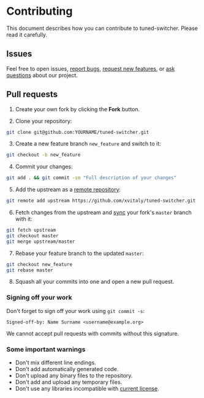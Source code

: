 # Contributing

This document describes how you can contribute to tuned-switcher. Please read it carefully.

## Issues

Feel free to open issues, [report bugs](https://github.com/xvitaly/tuned-switcher/issues/new?template=bug-report.yml), [request new features](https://github.com/xvitaly/tuned-switcher/issues/new?template=feature-request.yml), or [ask questions](https://github.com/xvitaly/tuned-switcher/issues/new?template=question.yml) about our project.

## Pull requests

 1. Create your own fork by clicking the **Fork** button.
 
 2. Clone your repository:
 ```bash
 git clone git@github.com:YOURNAME/tuned-switcher.git
 ```
 
 3. Create a new feature branch `new_feature` and switch to it:
 ```bash
 git checkout -b new_feature
 ```
 
 4. Commit your changes:
 ```bash
 git add . && git commit -sm "Full description of your changes"
 ```
 
 5. Add the upstream as a [remote repository](https://help.github.com/articles/configuring-a-remote-for-a-fork/):
 ```bash
 git remote add upstream https://github.com/xvitaly/tuned-switcher.git
 ```
 
 6. Fetch changes from the upstream and [sync](https://help.github.com/articles/syncing-a-fork/) your fork's `master` branch with it:
 ```bash
 git fetch upstream
 git checkout master
 git merge upstream/master
 ```
 
 7. Rebase your feature branch to the updated `master`:
 ```bash
 git checkout new_feature
 git rebase master
 ```
 
 8. Squash all your commits into one and open a new pull request.

### Signing off your work

Don't forget to sign off your work using `git commit -s`:
```
Signed-off-by: Name Surname <username@example.org>
```

We cannot accept pull requests with commits without this signature.

### Some important warnings

 * Don't mix different line endings.
 * Don't add automatically generated code.
 * Don't upload any binary files to the repository.
 * Don't add and upload any temporary files.
 * Don't use any libraries incompatible with [current license](../COPYING).

